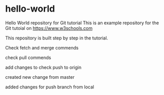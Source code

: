 # hello-world
Hello World repository for Git tutorial
This is an example repository for the Git tutoial on https://www.w3schools.com

This repository is built step by step in the tutorial.

Check fetch and merge commends

check pull commends

add changes to check push to origin

created new change from master

added changes for push branch from local